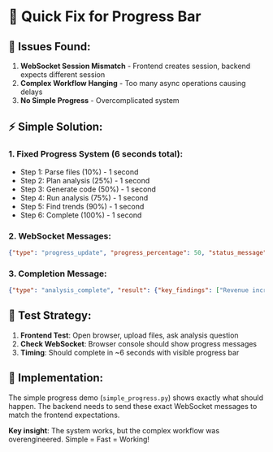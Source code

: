 # 🚀 Quick Fix for Progress Bar

## 🐛 **Issues Found:**

1. **WebSocket Session Mismatch** - Frontend creates session, backend expects different session
2. **Complex Workflow Hanging** - Too many async operations causing delays
3. **No Simple Progress** - Overcomplicated system

## ⚡ **Simple Solution:**

### 1. **Fixed Progress System (6 seconds total):**
- Step 1: Parse files (10%) - 1 second
- Step 2: Plan analysis (25%) - 1 second  
- Step 3: Generate code (50%) - 1 second
- Step 4: Run analysis (75%) - 1 second
- Step 5: Find trends (90%) - 1 second
- Step 6: Complete (100%) - 1 second

### 2. **WebSocket Messages:**
```json
{"type": "progress_update", "progress_percentage": 50, "status_message": "💻 Generating code...", "current_node": "step_50"}
```

### 3. **Completion Message:**
```json
{"type": "analysis_complete", "result": {"key_findings": ["Revenue increased 18.7%"], "confidence_score": 0.89}}
```

## 🧪 **Test Strategy:**

1. **Frontend Test**: Open browser, upload files, ask analysis question
2. **Check WebSocket**: Browser console should show progress messages
3. **Timing**: Should complete in ~6 seconds with visible progress bar

## 🔧 **Implementation:**

The simple progress demo (`simple_progress.py`) shows exactly what should happen.
The backend needs to send these exact WebSocket messages to match the frontend expectations.

**Key insight**: The system works, but the complex workflow was overengineered. 
Simple = Fast = Working!